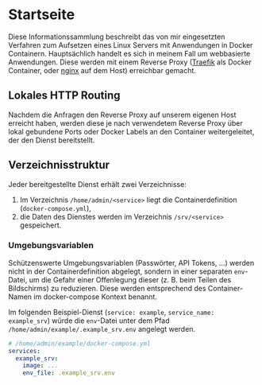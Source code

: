# Startseite

Diese Informationssammlung beschreibt das von mir eingesetzten Verfahren zum 
Aufsetzen eines Linux Servers mit Anwendungen in Docker Containern. Hauptsächlich 
handelt es sich in meinem Fall um webbasierte Anwendungen. Diese werden mit einem 
Reverse Proxy ([Traefik](https://traefik.io/) als Docker Container, oder 
[nginx](https://www.nginx.com/) auf dem Host) erreichbar gemacht.

## Lokales HTTP Routing
Nachdem die Anfragen den Reverse Proxy auf unserem eigenen Host erreicht haben, werden 
diese je nach verwendetem Reverse Proxy über lokal gebundene Ports oder Docker Labels
an den Container weitergeleitet, der den Dienst bereitstellt.

## Verzeichnisstruktur
Jeder bereitgestellte Dienst erhält zwei Verzeichnisse:  
1. Im Verzeichnis `/home/admin/<service>` liegt die Containerdefinition (`docker-compose.yml`),  
2. die Daten des Dienstes werden im Verzeichnis `/srv/<service>` gespeichert.

### Umgebungsvariablen
Schützenswerte Umgebungsvariablen (Passwörter, API Tokens, ...) werden nicht in der 
Containerdefinition abgelegt, sondern in einer separaten `env`-Datei, um die Gefahr einer 
Offenlegung dieser (z. B. beim Teilen des Bildschirms) zu reduzieren. Diese werden entsprechend 
des Container-Namen im docker-compose Kontext benannt.

Im folgenden Beispiel-Dienst (`service: example`, `service_name: example_srv`) würde die 
`env`-Datei unter dem Pfad `/home/admin/example/.example_srv.env` angelegt werden.
```yaml
# /home/admin/example/docker-compose.yml
services:
  example_srv:
    image: ...
    env_file: .example_srv.env
```
